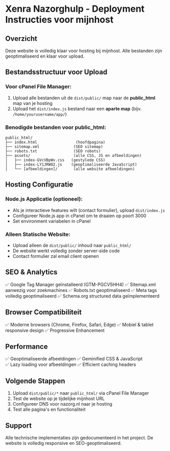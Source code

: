 # Xenra Nazorghulp - Deployment Instructies voor mijnhost

## Overzicht
Deze website is volledig klaar voor hosting bij mijnhost. Alle bestanden zijn geoptimaliseerd en klaar voor upload.

## Bestandsstructuur voor Upload

### Voor cPanel File Manager:
1. Upload alle bestanden uit de `dist/public/` map naar de **public_html** map van je hosting
2. Upload het `dist/index.js` bestand naar een **aparte map** (bijv. `/home/yourusername/app/`)

### Benodigde bestanden voor public_html:
```
public_html/
├── index.html                 (hoofdpagina)
├── sitemap.xml               (SEO sitemap)
├── robots.txt                (SEO robots)
├── assets/                   (alle CSS, JS en afbeeldingen)
│   ├── index-GVcVBpWv.css   (gestylede CSS)
│   ├── index-LY1JRWO2.js    (geoptimaliseerde JavaScript)
│   └── [afbeeldingen]/       (alle website afbeeldingen)
```

## Hosting Configuratie

### Node.js Applicatie (optioneel):
- Als je interactieve features wilt (contact formulier), upload `dist/index.js`
- Configureer Node.js app in cPanel om te draaien op poort 3000
- Set environment variabelen in cPanel

### Alleen Statische Website:
- Upload alleen de `dist/public/` inhoud naar `public_html/`
- De website werkt volledig zonder server-side code
- Contact formulier zal email client openen

## SEO & Analytics
✅ Google Tag Manager geïnstalleerd (GTM-PGCV5HH4)
✅ Sitemap.xml aanwezig voor zoekmachines
✅ Robots.txt geoptimaliseerd
✅ Meta tags volledig geoptimaliseerd
✅ Schema.org structured data geïmplementeerd

## Browser Compatibiliteit
✅ Moderne browsers (Chrome, Firefox, Safari, Edge)
✅ Mobiel & tablet responsive design
✅ Progressive Enhancement

## Performance
✅ Geoptimaliseerde afbeeldingen
✅ Geminified CSS & JavaScript  
✅ Lazy loading voor afbeeldingen
✅ Efficient caching headers

## Volgende Stappen
1. Upload `dist/public/*` naar `public_html/` via cPanel File Manager
2. Test de website op je tijdelijke mijnhost URL
3. Configureer DNS voor nazorg.nl naar je hosting
4. Test alle pagina's en functionaliteit

## Support
Alle technische implementaties zijn gedocumenteerd in het project.
De website is volledig responsive en SEO-geoptimaliseerd.